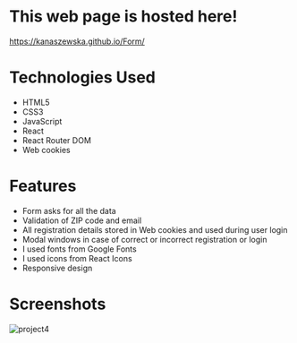 # This web page is hosted here!
https://kanaszewska.github.io/Form/


# Technologies Used
* HTML5
* CSS3
* JavaScript
* React
* React Router DOM
* Web cookies


# Features
* Form asks for all the data
* Validation of ZIP code and email
* All registration details stored in Web cookies and used during user login
* Modal windows in case of correct or incorrect registration or login
* I used fonts from Google Fonts
* I used icons from React Icons
* Responsive design


# Screenshots

![project4](https://user-images.githubusercontent.com/106904594/201998080-cdfe2e54-f7b7-4263-8310-08b661e20711.jpg)



